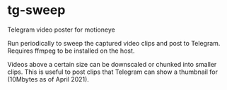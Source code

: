 # tg-sweep
Telegram video poster for motioneye

Run periodically to sweep the captured video clips and post to Telegram.
Requires ffmpeg to be installed on the host.

Videos above a certain size can be downscaled or chunked into smaller clips.
This is useful to post clips that Telegram can show a thumbnail for (10Mbytes as of April 2021).
